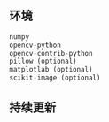 ## 环境
```python
numpy
opencv-python
opencv-contrib-python
pillow (optional)
matplotlab (optional)
scikit-image (optional)
```

## 持续更新
